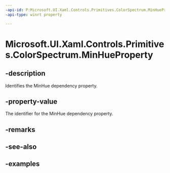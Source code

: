 ```yaml
---
-api-id: P:Microsoft.UI.Xaml.Controls.Primitives.ColorSpectrum.MinHueProperty
-api-type: winrt property

---
```

<!-- Property syntax.
public DependencyProperty MinHueProperty { get; }
-->

# Microsoft.UI.Xaml.Controls.Primitives.ColorSpectrum.MinHueProperty


## -description

Identifies the MinHue dependency property.


## -property-value

The identifier for the MinHue dependency property.


## -remarks


## -see-also


## -examples


